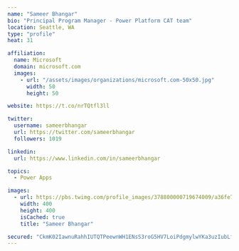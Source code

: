 ```yaml
---
name: "Sameer Bhangar"
bio: "Principal Program Manager - Power Platform CAT team"
location: Seattle, WA
type: "profile"
heat: 31

affiliation:
  name: Microsoft
  domain: microsoft.com
  images:
    - url: "/assets/images/organizations/microsoft.com-50x50.jpg"
      width: 50
      height: 50

website: https://t.co/nrTQtfl3ll

twitter:
  username: sameerbhangar
  url: https://twitter.com/sameerbhangar
  followers: 1019

linkedin:
  url: https://www.linkedin.com/in/sameerbhangar

topics:
  - Power Apps

images:
  - url: https://pbs.twimg.com/profile_images/378800000719674009/a36fe7ddfab1778b76e5793772e43798_400x400.jpeg
    width: 400
    height: 400
    isCached: true
    title: "Sameer Bhangar"

secured: "CkmK02IawnuRahhIUTQTPeewnWH1ENsS3roG5HV7LoiPdgmylwYKa3uzIubLfw0SkVtP9D/ix7VtLEvwGLfY5qwqiXR+yNwUpEZlDiZrN160NW8p2Xu5JX1v4Ha4DZuLYW2QjUQF0pDUwik4Oo9B4ZdJ6wUb159Uv8/IyEkKRNkaLqVZRAtjFDYz7DDR/hzQOqGg3djXj861kY5zs1P4wf/k9MbmFZaOyoJPkrUBoAkldE1oXfrOxr0KkXDYqPtal/5bNl1dfskOwYj+rVvznK7Lpp2hD+TGiyVB53qVBsvgODTjKK3wWgOWaQhrDzUr+mrEztWamyzOH1AZErzaBXNVxb7/ftPjw1WurJtNaNe+bnMycBiRmBgqCrcPHlLqtVDe60fVTlGZjKAZtgO5Xmkh0+trqDm24ryD4vap+K0=;bBX9aRBmOpwG7uH8h5LT8g=="
---
```


